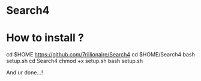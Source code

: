 # Search4

# How to install ?


cd $HOME
https://github.com/7rillionaire/Search4
cd $HOME/Search4
bash setup.sh
cd Search4
chmod +x setup.sh
bash setup.sh

And ur done...!

